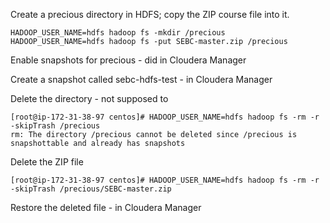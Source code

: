 Create a precious directory in HDFS; copy the ZIP course file into it.
```
HADOOP_USER_NAME=hdfs hadoop fs -mkdir /precious
HADOOP_USER_NAME=hdfs hadoop fs -put SEBC-master.zip /precious
```
Enable snapshots for precious - did in Cloudera Manager

Create a snapshot called sebc-hdfs-test - in Cloudera Manager

Delete the directory - not supposed to
```
[root@ip-172-31-38-97 centos]# HADOOP_USER_NAME=hdfs hadoop fs -rm -r -skipTrash /precious
rm: The directory /precious cannot be deleted since /precious is snapshottable and already has snapshots
```
Delete the ZIP file
```
[root@ip-172-31-38-97 centos]# HADOOP_USER_NAME=hdfs hadoop fs -rm -r -skipTrash /precious/SEBC-master.zip
```
Restore the deleted file - in Cloudera Manager